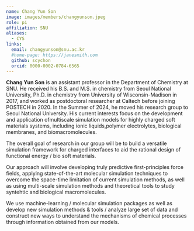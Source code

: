 ```yaml
---
name: Chang Yun Son
image: images/members/changyunson.jpeg
role: pi
affiliation: SNU
aliases:
  - CYS
links:
  email: changyunson@snu.ac.kr
  #home-page: https://janesmith.com
  github: scychon
  orcid: 0000-0002-0784-6565
---
```


**Chang Yun Son** is an assistant professor in the Department of Chemistry at SNU. He received his B.S. and M.S. in chemistry from Seoul National University, Ph.D. in chemistry from University of Wisconsin-Madison in 2017, and worked as postdoctoral researcher at Caltech before joining POSTECH in 2020. In the Summer of 2024, he moved his research group to Seoul National University. His current interests focus on the development and application ofmultiscale simulation models for highly charged soft materials systems, including ionic liquids,polymer electrolytes, biological membranes, and biomacromolecules.

The overall goal of research in our group will be to build a versatile simulation framework for charged interfaces to aid the rational design of functional energy / bio soft materials.

Our approach will involve developing truly predictive first-principles force fields, applying state-of-the-art molecular simulation techniques to overcome the space-time limitation of current simulation methods, as well as using multi-scale simulation methods and theoretical tools to study syntehtic and biological macromolecules.

We use machine-learning / molecular simulation packages as well as develop new simulation methods & tools / analyze large set of data and construct new ways to understand the mechanisms of chemical processes through information obtained from our models.

